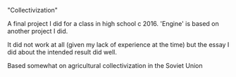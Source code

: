 "Collectivization"

A final project I did for a class in high school c 2016. 'Engine' is based on another project I did.

It did not work at all (given my lack of experience at the time) but the essay I did about the intended result did well.

Based somewhat on agricultural collectivization in the Soviet Union
